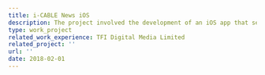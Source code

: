```yaml
---
title: i-CABLE News iOS
description: The project involved the development of an iOS app that serves as a news display platform and enables users to upload instant videos for reporting urgent news. The app was developed following the MVVM architecture, ensuring a structured design. To handle the signal processing, we utilized RxSwift, which allowed for a testable code base and efficient implementation. Currently the latest version of the app has been revamped after I left.
type: work_project
related_work_experience: TFI Digital Media Limited
related_project: ''
url: ''
date: 2018-02-01
---
```

